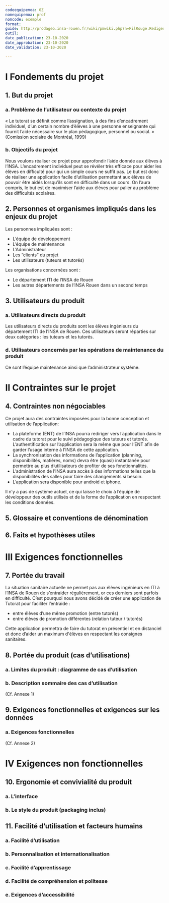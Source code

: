 ```yaml
---
codeequipemoa: 0Z
nomequipemoa: prof
nomcode: exemple
format:
guide: http://prodageo.insa-rouen.fr/wiki/pmwiki.php?n=FilRouge.RedigerCdc
outil:
date_publication: 23-10-2020
date_approbation: 23-10-2020
date_validation: 23-10-2020

---
```


# I	Fondements du projet
## 1. But du projet
### a. Problème de l’utilisateur ou contexte du projet 
« Le tutorat se définit comme l’assignation, à des fins d’encadrement individuel, d’un certain nombre d’élèves à une personne enseignante qui fournit l’aide nécessaire sur le plan pédagogique, personnel ou social. » (Comission scolaire de Montréal, 1999)

### b. Objectifs du projet
Nous voulons réaliser ce projet pour approfondir l’aide donnée aux élèves à l’INSA. L’encadrement individuel peut se révéler très efficace pour aider les élèves en difficulté pour qui un simple cours ne suffit pas. 
Le but est donc de réaliser une application facile d’utilisation permettant aux élèves de pouvoir être aidés lorsqu’ils sont en difficulté dans un cours. 
On l’aura compris, le but est de maximiser l’aide aux élèves pour palier au problème des difficultés scolaires.

## 2. Personnes et organismes impliqués dans les enjeux du projet 
Les personnes impliquées sont :
- L’équipe de développement
- L’équipe de maintenance
- L’Administrateur
- Les “clients” du projet
- Les utilisateurs (tuteurs et tutorés)

Les organisations concernées sont :
- Le département ITI de l’INSA de Rouen
- Les autres départements de l’INSA Rouen dans un second temps

## 3. Utilisateurs du produit
### a. Utilisateurs directs du produit
Les utilisateurs directs du produits sont les élèves ingénieurs du département ITI de l’INSA de Rouen. Ces utilisateurs seront réparties sur deux catégories : les tuteurs et les tutorés.

### d. Utilisateurs concernés par les opérations de maintenance du produit
Ce sont l’équipe maintenance ainsi que l’administrateur système.

# II	Contraintes sur le projet 
## 4. Contraintes non négociables
Ce projet aura des contraintes imposées pour la bonne conception et utilisation  de l’application:

- La plateforme (ENT) de l’INSA pourra rediriger vers l’application dans le cadre du tutorat pour le suivi pédagogique des tuteurs et tutorés. L’authentification sur l’application sera la même que pour l’ENT afin de garder l’usage interne à l’INSA de cette application. 
- La synchronisation des informations de l’application (planning, disponibilités, matières, noms) devra être (quasi) instantanée pour permettre au plus d’utilisateurs de profiter de ses fonctionnalités. 
- L’administration de l’INSA aura accès à des informations telles que la disponibilités des salles pour faire des changements si besoin. 
- L’application sera disponible pour android et iphone. 

Il n’y a pas de système actuel, ce qui laisse le choix à l’équipe de développeur des outils utilisés et de la forme de l’application en respectant les conditions données. 

## 5. Glossaire et conventions de dénomination
## 6. Faits et hypothèses utiles

# III	Exigences fonctionnelles
## 7. Portée du travail
La situation sanitaire actuelle ne permet pas aux élèves ingénieurs en ITI à l’INSA de Rouen de s’entraider régulièrement, or ces derniers sont parfois en difficulté. C’est pourquoi nous avons décidé de créer une application de Tutorat pour faciliter l’entraide :
- entre élèves d’une même promotion (entre tutorés)
- entre élèves de promotion différentes (relation tuteur / tutorés)

Cette application permettra de faire du tutorat en présentiel et en distanciel et donc d’aider un maximum d'élèves en respectant les consignes sanitaires.

## 8. Portée du produit (cas d’utilisations)
### a. Limites du produit : diagramme de cas d’utilisation

### b. Description sommaire des cas d’utilisation
(Cf. Annexe 1)

## 9. Exigences fonctionnelles et exigences sur les données
### a. Exigences fonctionnelles
(Cf. Annexe 2)

# IV	Exigences non fonctionnelles
## 10. Ergonomie et convivialité du produit
### a. L’interface

### b. Le style du produit (packaging inclus)

## 11. Facilité d’utilisation et facteurs humains 
### a. Facilité d’utilisation

### b. Personnalisation et internationalisation

### c. Facilité d’apprentissage

### d. Facilité de compréhension et politesse

### e. Exigences d’accessibilité

